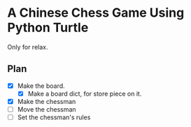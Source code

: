 # A Chinese Chess Game Using Python Turtle

Only for relax.



## Plan

- [x] Make the board.
    - [x] Make a board dict, for store piece on it.
- [x] Make the chessman
- [ ] Move the chessman
- [ ] Set the chessman's rules
